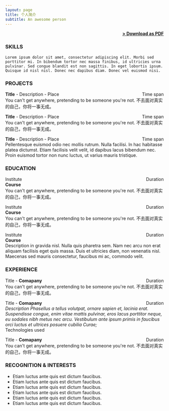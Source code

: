 ```yaml
---
layout: page
title: 个人简介
subtitle: An awesome person
---
```


<span style="float: right; "><a href="{{ '/assets/resume.pdf' | prepend: site.baseurl }}"><strong>> Download as PDF</strong></a> </span>
<br>

### SKILLS
``` Lorem ipsum dolor sit amet, consectetur adipiscing elit. Morbi sed porttitor mi. In bibendum tortor nec massa finibus, id ultricies urna pulvinar. Sed congue blandit est non sagittis. In eget lobortis ipsum. Quisque id nisl nisl. Donec nec dapibus diam. Donec vel euismod nisi.  ```  

### PROJECTS
**Title** - Description - Place <span style="float: right; ">Time span</span>  
You can't get anywhere, pretending to be someone you're not.
不去面对真实的自己，你将一事无成。 

**Title** - Description - Place <span style="float: right; ">Time span</span>  
You can't get anywhere, pretending to be someone you're not.
不去面对真实的自己，你将一事无成。  

**Title** - Description - Place <span style="float: right; ">Time span</span>  
Pellentesque euismod odio nec mollis rutrum. Nulla facilisi. In hac habitasse platea dictumst. Etiam facilisis velit velit, id dapibus lacus bibendum nec. Proin euismod tortor non nunc luctus, ut varius mauris tristique.  

### EDUCATION

Institute <span style="float: right; ">Duration</span>  
**Course**  
You can't get anywhere, pretending to be someone you're not.
不去面对真实的自己，你将一事无成。 
 
Institute <span style="float: right; ">Duration</span>  
**Course**  
You can't get anywhere, pretending to be someone you're not.
不去面对真实的自己，你将一事无成。  

Institute <span style="float: right; ">Duration</span>  
**Course**  
Description in gravida nisl. Nulla quis pharetra sem. Nam nec arcu non erat aliquam facilisis eget quis massa. Duis et ultricies diam, non venenatis nisl. Maecenas sed mauris consectetur, faucibus mi ac, commodo velit. 

### EXPERIENCE

Title - **Comapany** <span style="float: right; ">Duration</span>  
You can't get anywhere, pretending to be someone you're not.
不去面对真实的自己，你将一事无成。

 
Title - **Comapany** <span style="float: right; ">Duration</span>  
_Description Phasellus a tellus volutpat, ornare sapien et, lacinia erat. Suspendisse congue, enim vitae mattis pulvinar, eros lacus porttitor neque, eu sodales nibh metus nec arcu. Vestibulum ante ipsum primis in faucibus orci luctus et ultrices posuere cubilia Curae;_  
Technologies used  

Title - **Comapany** <span style="float: right; ">Duration</span>  
You can't get anywhere, pretending to be someone you're not.
不去面对真实的自己，你将一事无成。 


### RECOGNITION & INTERESTS

- Etiam luctus ante quis est dictum faucibus.
- Etiam luctus ante quis est dictum faucibus.
- Etiam luctus ante quis est dictum faucibus.
- Etiam luctus ante quis est dictum faucibus.
- Etiam luctus ante quis est dictum faucibus.
- Etiam luctus ante quis est dictum faucibus.
